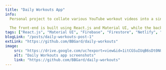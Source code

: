 ```yaml
---
title: "Daily Workouts App"
info:
  Personal project to collate various YouTube workout videos into a single app, providing recommendations and minimizing the friction involved in working out.

  The front-end is built using React.js and Material UI, while the back-end is powered by Firebase. The app is hosted on Netlify and the project is publicly available on GitHub.
tags: ["React.js", "Material UI", "Firebase", "Firestore", "Netlify", "GitHub"]
blogLink: "/posts/daily-workouts-post-1"
extLink: "https://github.com/BBGard/daily-workouts"
image:
    src: "https://drive.google.com/uc?export=view&id=1itCGSuIUqB6sDt0NUrxR3mEJKC8YCoOf"
    alt: "Daily Workouts app screenshots"
    link: "https://github.com/BBGard/daily-workouts"
---
```

